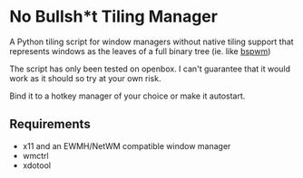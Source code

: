 # No Bullsh*t Tiling Manager

A Python tiling script for window managers without native tiling support that represents windows as the leaves of a full binary tree (ie. like [bspwm](https://github.com/baskerville/bspwm))

The script has only been tested on openbox. I can't guarantee that it would work as it should so try at your own risk.

Bind it to a hotkey manager of your choice or make it autostart.

## Requirements

* x11 and an EWMH/NetWM compatible window manager
* wmctrl
* xdotool
